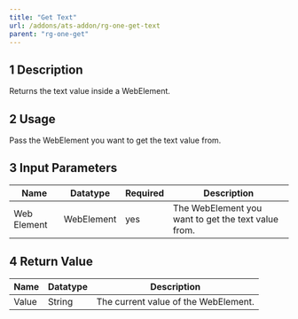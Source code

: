 ```yaml
---
title: "Get Text"
url: /addons/ats-addon/rg-one-get-text
parent: "rg-one-get"
---
```


## 1 Description

Returns the text value inside a WebElement.

## 2 Usage

Pass the WebElement you want to get the text value from.

## 3 Input Parameters

Name | Datatype | Required | Description
---- | -------- | ------- |---------------
Web Element | WebElement | yes | The WebElement you want to get the text value from.

## 4 Return Value

Name | Datatype | Description
---- | --------- | ---------------
Value | String | The current value of the WebElement.
